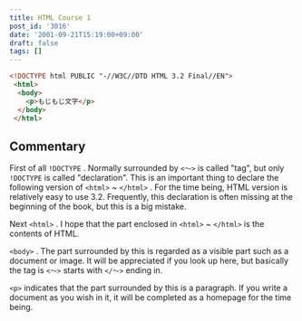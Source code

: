 ```yaml
---
title: HTML Course 1
post_id: '3016'
date: '2001-09-21T15:19:00+09:00'
draft: false
tags: []
---
```


```HTML
<!DOCTYPE html PUBLIC "-//W3C//DTD HTML 3.2 Final//EN"> 
 <html> 
  <body> 
    <p>もじもじ文字</p> 
  </body> 
 </html> 

```

## Commentary

First of all `!DOCTYPE` . Normally surrounded by `<～>` is called "tag", but only `!DOCTYPE` is called "declaration". This is an important thing to declare the following version of `<html>` ~ `</html>` . For the time being, HTML version is relatively easy to use 3.2. Frequently, this declaration is often missing at the beginning of the book, but this is a big mistake.

Next `<html>` . I hope that the part enclosed in `<html>` ~ `</html>` is the contents of HTML.

`<body>` . The part surrounded by this is regarded as a visible part such as a document or image. It will be appreciated if you look up here, but basically the tag is `<～>` starts with `</～>` ending in.

`<p>` indicates that the part surrounded by this is a paragraph. If you write a document as you wish in it, it will be completed as a homepage for the time being.